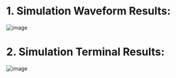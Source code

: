 # 1. Simulation Waveform Results:

![image](https://github.com/MahmouodMagdi/Fixed-Point-Multiplications/assets/72949261/eac1ee67-2a24-4928-8e18-379f2955c300)


# 2. Simulation Terminal Results:

![image](https://github.com/MahmouodMagdi/Fixed-Point-Multiplications/assets/72949261/25a23e57-e7a6-49b8-8a84-cb556a1444de)
